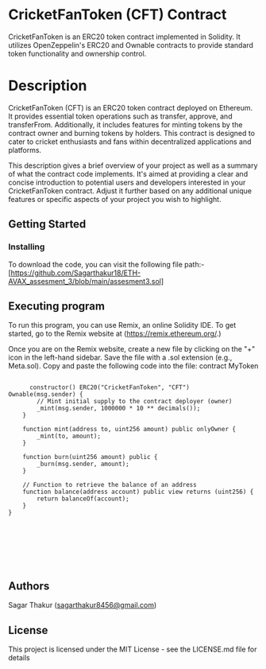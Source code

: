 # __CricketFanToken (CFT) Contract__

CricketFanToken is an ERC20 token contract implemented in Solidity. It utilizes OpenZeppelin's ERC20 and Ownable contracts to provide standard token functionality and ownership control.
# Description

CricketFanToken (CFT) is an ERC20 token contract deployed on Ethereum. It provides essential token operations such as transfer, approve, and transferFrom. Additionally, it includes features for minting tokens by the contract owner and burning tokens by holders. This contract is designed to cater to cricket enthusiasts and fans within decentralized applications and platforms.

This description gives a brief overview of your project as well as a summary of what the contract code implements. It's aimed at providing a clear and concise introduction to potential users and developers interested in your CricketFanToken contract. Adjust it further based on any additional unique features or specific aspects of your project you wish to highlight.








## Getting Started
### Installing
To download the code, you can visit the following file path:-[https://github.com/Sagarthakur18/ETH-AVAX_assesment_3/blob/main/assesment3.sol]

## Executing program
To run this program, you can use Remix, an online Solidity IDE. To get started, go to the Remix website at (https://remix.ethereum.org/.)

Once you are on the Remix website, create a new file by clicking on the "+" icon in the left-hand sidebar. Save the file with a .sol extension (e.g., Meta.sol). Copy and paste the following code into the file: contract MyToken
```

      constructor() ERC20("CricketFanToken", "CFT") Ownable(msg.sender) {
        // Mint initial supply to the contract deployer (owner)
        _mint(msg.sender, 1000000 * 10 ** decimals());
    }

    function mint(address to, uint256 amount) public onlyOwner {
        _mint(to, amount);
    }

    function burn(uint256 amount) public {
        _burn(msg.sender, amount);
    }

    // Function to retrieve the balance of an address
    function balance(address account) public view returns (uint256) {
        return balanceOf(account);
    }
}
  

   

 

   
```
## Authors
Sagar Thakur (sagarthakur8456@gmail.com)

## License
This project is licensed under the MIT License - see the LICENSE.md file for details
